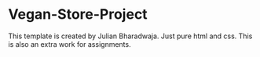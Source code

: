 # Vegan-Store-Project
This template is created by Julian Bharadwaja. Just pure html and css. This is also an extra work for assignments.
